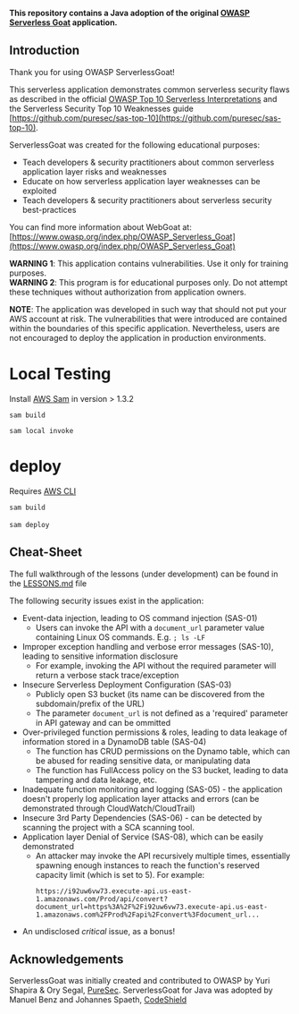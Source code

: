 **This repository contains a Java adoption of the original [OWASP Serverless Goat](https://github.com/OWASP/Serverless-Goat) application.**

## Introduction ##
Thank you for using OWASP ServerlessGoat!

This serverless application demonstrates common serverless security flaws as described in the official [OWASP Top 10 Serverless Interpretations](https://owasp.org/www-project-serverless-top-10/) and the Serverless Security Top 10 Weaknesses guide [https://github.com/puresec/sas-top-10](https://github.com/puresec/sas-top-10).  

ServerlessGoat was created for the following educational purposes:
* Teach developers & security practitioners about common serverless application layer risks and weaknesses 
* Educate on how serverless application layer weaknesses can be exploited
* Teach developers & security practitioners about serverless security best-practices  


You can find more information about WebGoat at: [https://www.owasp.org/index.php/OWASP_Serverless_Goat](https://www.owasp.org/index.php/OWASP_Serverless_Goat)

**​WARNING 1**: This application contains vulnerabilities. Use it only for training purposes.  
**WARNING 2**: This program is for educational purposes only. Do not attempt these techniques without authorization from application owners.  ​

**NOTE**: The application was developed in such way that should not put your AWS account at risk. The vulnerabilities that were introduced are contained within the boundaries of this specific application. Nevertheless, users are not encouraged to deploy the application in production environments.


# Local Testing

Install [AWS Sam](https://docs.aws.amazon.com/serverless-application-model/latest/developerguide/serverless-sam-cli-install.html) in version > 1.3.2

`sam build`

`sam local invoke`


# deploy

Requires [AWS CLI](https://docs.aws.amazon.com/serverless-application-model/latest/developerguide/serverless-getting-started-set-up-credentials.html)

`sam build`

`sam deploy`
​
## Cheat-Sheet ##

The full walkthrough of the lessons (under development) can be found in the [LESSONS.md](https://github.com/OWASP/Serverless-Goat/blob/master/LESSONS.md) file

The following security issues exist in the application:
​
* Event-data injection, leading to OS command injection (SAS-01)
  * Users can invoke the API with a `document_url` parameter value containing Linux OS commands. E.g. `; ls -LF`
* Improper exception handling and verbose error messages (SAS-10), leading to sensitive information disclosure
  * For example, invoking the API without the required parameter will return a verbose stack trace/exception
* Insecure Serverless Deployment Configuration (SAS-03)
  * Publicly open S3 bucket (its name can be discovered from the subdomain/prefix of the URL)
  * The parameter `document_url` is not defined as a 'required' parameter in API gateway and can be ommitted
* Over-privileged function permissions & roles, leading to data leakage of information stored in a DynamoDB table (SAS-04)
  * The function has CRUD permissions on the Dynamo table, which can be abused for reading sensitive data, or manipulating data
  * The function has FullAccess policy on the S3 bucket, leading to data tampering and data leakage, etc.
* Inadequate function monitoring and logging (SAS-05) - the application doesn't properly log application layer attacks and errors (can be demonstrated through CloudWatch/CloudTrail)
* Insecure 3rd Party Dependencies (SAS-06) - can be detected by scanning the project with a SCA scanning tool. 
* Application layer Denial of Service (SAS-08), which can be easily demonstrated
  * An attacker may invoke the API recursively multiple times, essentially spawning enough instances to reach the function's reserved capacity limit (which is set to 5). For example:
    ```
    https://i92uw6vw73.execute-api.us-east-1.amazonaws.com/Prod/api/convert?document_url=https%3A%2F%2Fi92uw6vw73.execute-api.us-east-1.amazonaws.com%2FProd%2Fapi%2Fconvert%3Fdocument_url...
    ``` 
* An undisclosed *critical* issue, as a bonus! 

## Acknowledgements ##
ServerlessGoat was initially created and contributed to OWASP by Yuri Shapira & Ory Segal, [PureSec](https://www.puresec.io/).
ServerlessGoat for Java was adopted by Manuel Benz and Johannes Spaeth, [CodeShield](www.codeshield.de) 



